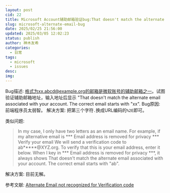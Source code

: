 ```yaml
---
layout: post
cid: 22
title: Microsoft Account辅助邮箱验证bug:That doesn't match the alternate email associated with your account.
slug: microsoft-alternate-email-bug
date: 2025/02/25 21:56:00
updated: 2025/03/05 12:02:23
status: publish
author: 神木友希
categories: 
  - 日常
tags: 
  - microsoft
  - issues
desc: 
img: 
---
```



Bug描述: 格式为xx.abcd@example.org的邮箱是微软账号的辅助邮箱之一。试图验证辅助邮箱地址，输入地址后显示 "That doesn't match the alternate email associated with your account. The correct email starts with "xx".
Bug原因: 前端程序员太弱智。
解决方案: 把第三个字符`.`换成URL编码的`%2E`即可。

类似问题: 
>In my case, I only have two letters as an email name.
For example, if my alternative email is *** Email address is removed for privacy ***
Verify your email
We will send a verification code to ab*****@XYZ.org. To verify that this is your email address, enter it below.
When I key in *** Email address is removed for privacy ***, it always shows
That doesn't match the alternate email associated with your account. The correct email starts with "ab".

解决方案: 目前无解。

参考文献: [Alternate Email not recognized for Verification code](https://answers.microsoft.com/en-us/outlook_com/forum/all/alternate-email-not-recognized-for-verification/3cb094ef-d1da-4294-891f-0f4d8cd7b3a2)
